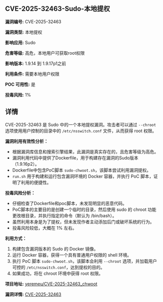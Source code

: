 ## CVE-2025-32463-Sudo-本地提权

**漏洞编号:** CVE-2025-32463

**漏洞类型:** 本地提权

**影响应用:** Sudo

**危害等级:** 高危，本地用户可获取root权限

**影响版本:** 1.9.14 到 1.9.17p1之前

**利用条件:** 需要本地用户权限

**POC 可用性:** 是

**投毒风险:** 1%

## 详情

CVE-2025-32463 是 Sudo 中的一个本地提权漏洞。攻击者可以通过 `--chroot` 选项使用用户控制的目录中的 `/etc/nsswitch.conf` 文件，从而获得 root 权限。

**漏洞利用有效性分析：**

*   根据漏洞库信息和搜索引擎结果，此漏洞是真实存在的，且危害等级为高危。
*   漏洞利用代码中提供了Dockerfile，用于构建存在漏洞的Sudo版本（1.9.16p2）。
*   Dockerfile中包含PoC脚本 `sudo-chwoot.sh`，该脚本尝试利用漏洞提权。
*   `run.sh` 用于构建和运行包含漏洞环境的 Docker 容器，并执行 PoC 脚本，证明了利用的便捷性。

**投毒风险分析：**

*   仔细检查了Dockerfile和poc脚本，未发现明显的恶意代码。
*   PoC脚本的主要目的是创建一个临时的目录，然后使用 sudo 的 chroot 功能更改根目录，并执行指定的命令（默认为 /bin/bash）。
*   虽然利用本身是为了提权，但未发现作者主动添加后门或破坏系统的行为。
*   投毒风险较低，大概在 1% 左右。

**利用方式：**

1.  构建包含漏洞版本的 Sudo 的 Docker 镜像。
2.  运行 Docker 容器，获得一个具有普通用户权限的 shell 环境。
3.  执行 PoC 脚本 `sudo-chwoot.sh`，该脚本会利用 `--chroot` 选项，并加载用户可控的 `/etc/nsswitch.conf`，达到提权的目的。
4.  如果成功，将在 chroot 环境中获得 root 权限。

**项目地址:** [yeremeu/CVE-2025-32463_chwoot](https://github.com/yeremeu/CVE-2025-32463_chwoot)

**漏洞详情:** [CVE-2025-32463](https://nvd.nist.gov/vuln/detail/CVE-2025-32463)